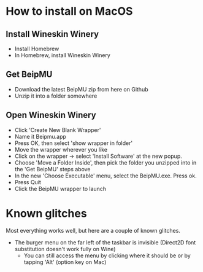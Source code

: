 # How to install on MacOS

## Install Wineskin Winery
* Install Homebrew
* In Homebrew, install Wineskin Winery

## Get BeipMU
* Download the latest BeipMU zip from here on Github
* Unzip it into a folder somewhere
  
## Open Wineskin Winery
* Click 'Create New Blank Wrapper'
* Name it Beipmu.app
* Press OK, then select 'show wrapper in folder'
* Move the wrapper wherever you like
* Click on the wrapper -> select 'Install Software' at the new popup.
* Choose 'Move a Folder Inside', then pick the folder you unzipped into in the 'Get BeipMU' steps above
* In the new 'Choose Executable' menu, select the BeipMU.exe. Press ok.
* Press Quit
* Click the BeipMU wrapper to launch

# Known glitches

Most everything works well, but here are a couple of known glitches.

* The burger menu on the far left of the taskbar is invisible (Direct2D font substitution doesn't work fully on Wine)
  * You can still access the menu by clicking where it should be or by tapping 'Alt' (option key on Mac)
